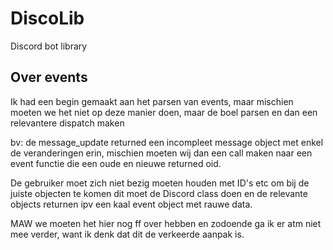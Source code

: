 # DiscoLib
Discord bot library 


## Over events

Ik had een begin gemaakt aan het parsen van events, maar mischien moeten we het niet op deze manier doen, maar de boel parsen en dan een relevantere dispatch maken

bv: de message_update returned een incompleet message object met enkel de veranderingen erin, mischien moeten wij dan een call maken naar een event functie die een oude en nieuwe returned oid.

De gebruiker moet zich niet bezig moeten houden met ID's etc om bij de juiste objecten te komen dit moet de Discord class doen en de relevante objects returnen ipv een kaal event object met rauwe data. 

MAW we moeten het hier nog ff over hebben en zodoende ga ik er atm niet mee verder, want ik denk dat dit de verkeerde aanpak is.